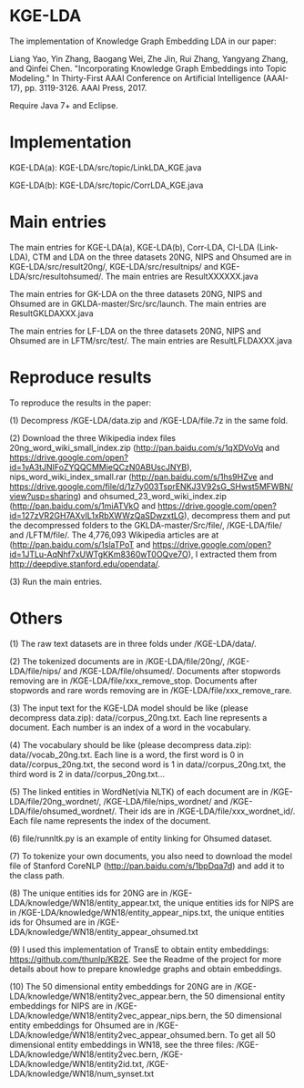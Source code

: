 # KGE-LDA

The implementation of Knowledge Graph Embedding LDA in our paper:

Liang Yao, Yin Zhang, Baogang Wei, Zhe Jin, Rui Zhang, Yangyang Zhang, and Qinfei Chen. "Incorporating Knowledge Graph Embeddings into Topic Modeling." In Thirty-First AAAI Conference on Artificial Intelligence (AAAI-17), pp. 3119-3126. AAAI Press, 2017.

Require Java 7+ and Eclipse.

# Implementation

KGE-LDA(a): KGE-LDA/src/topic/LinkLDA_KGE.java

KGE-LDA(b): KGE-LDA/src/topic/CorrLDA_KGE.java

# Main entries

The main entries for KGE-LDA(a), KGE-LDA(b), Corr-LDA, CI-LDA (Link-LDA), CTM and LDA on the three datasets 20NG, NIPS and Ohsumed are in KGE-LDA/src/result20ng/, KGE-LDA/src/resultnips/ and KGE-LDA/src/resultohsumed/.
The main entries are ResultXXXXXX.java

The main entries for GK-LDA on the three datasets 20NG, NIPS and Ohsumed are in GKLDA-master/Src/src/launch. The main entries are ResultGKLDAXXX.java

The main entries for LF-LDA on the three datasets 20NG, NIPS and Ohsumed are in LFTM/src/test/. The main entries are ResultLFLDAXXX.java

# Reproduce results

To reproduce the results in the paper:

(1) Decompress /KGE-LDA/data.zip and /KGE-LDA/file.7z in the same fold.

(2) Download the three Wikipedia index files 20ng_word_wiki_small_index.zip (http://pan.baidu.com/s/1qXDVoVq and https://drive.google.com/open?id=1yA3tJNIFoZYQQCMMieQCzN0ABUscJNYB), nips_word_wiki_index_small.rar (http://pan.baidu.com/s/1hs9HZve and https://drive.google.com/file/d/1z7y003TsprENKJ3V92sG_SHwst5MFWBN/view?usp=sharing) and ohsumed_23_word_wiki_index.zip (http://pan.baidu.com/s/1miATVkO and https://drive.google.com/open?id=127zVR2GH7AXvIL1xRbXWWzQaSDwzxtLG), decompress them and put the decompressed folders to the GKLDA-master/Src/file/, /KGE-LDA/file/ and /LFTM/file/.
The 4,776,093 Wikipedia articles are at (http://pan.baidu.com/s/1slaTPoT and https://drive.google.com/open?id=1JTLu-AqNhf7xUWTgKKm8360wT0OQve7O), I extracted them from http://deepdive.stanford.edu/opendata/.

(3) Run the main entries.

# Others

(1) The raw text datasets are in three folds under /KGE-LDA/data/.

(2) The tokenized documents are in /KGE-LDA/file/20ng/, /KGE-LDA/file/nips/ and /KGE-LDA/file/ohsumed/. Documents after stopwords removing are in /KGE-LDA/file/xxx_remove_stop. Documents after stopwords and rare words removing are in /KGE-LDA/file/xxx_remove_rare. 


(3) The input text for the KGE-LDA model should be like (please decompress data.zip):
data//corpus_20ng.txt. Each line represents a document. Each number is an index of a word in the vocabulary.

(4) The vocabulary should be like (please decompress data.zip):
data//vocab_20ng.txt. Each line is a word, the first word is 0 in data//corpus_20ng.txt, the second word is 1 in data//corpus_20ng.txt, the third word is 2 in data//corpus_20ng.txt...

(5) The linked entities in WordNet(via NLTK) of each document are in /KGE-LDA/file/20ng_wordnet/, /KGE-LDA/file/nips_wordnet/ and /KGE-LDA/file/ohsumed_wordnet/. Their ids are in /KGE-LDA/file/xxx_wordnet_id/. Each file name represents the index of the document.

(6) file/runnltk.py is an example of entity linking for Ohsumed dataset.

(7) To tokenize your own documents, you also need to download the model file of Stanford CoreNLP (http://pan.baidu.com/s/1bpDqa7d) and add it to the class path.

(8) The unique entities ids for 20NG are in /KGE-LDA/knowledge/WN18/entity_appear.txt, the unique entities ids for NIPS are in /KGE-LDA/knowledge/WN18/entity_appear_nips.txt,  the unique entities ids for Ohsumed are in /KGE-LDA/knowledge/WN18/entity_appear_ohsumed.txt

(9) I used this implementation of TransE to obtain entity embeddings:
https://github.com/thunlp/KB2E. See the Readme of the project for more details about how to prepare knowledge graphs and obtain embeddings.

(10) The 50 dimensional entity embeddings for 20NG are in /KGE-LDA/knowledge/WN18/entity2vec_appear.bern, the 50 dimensional entity embeddings for NIPS are in /KGE-LDA/knowledge/WN18/entity2vec_appear_nips.bern, the 50 dimensional entity embeddings for Ohsumed are in /KGE-LDA/knowledge/WN18/entity2vec_appear_ohsumed.bern. To get all 50 dimensional entity embeddings in WN18, see the three files: /KGE-LDA/knowledge/WN18/entity2vec.bern, /KGE-LDA/knowledge/WN18/entity2id.txt, /KGE-LDA/knowledge/WN18/num_synset.txt
